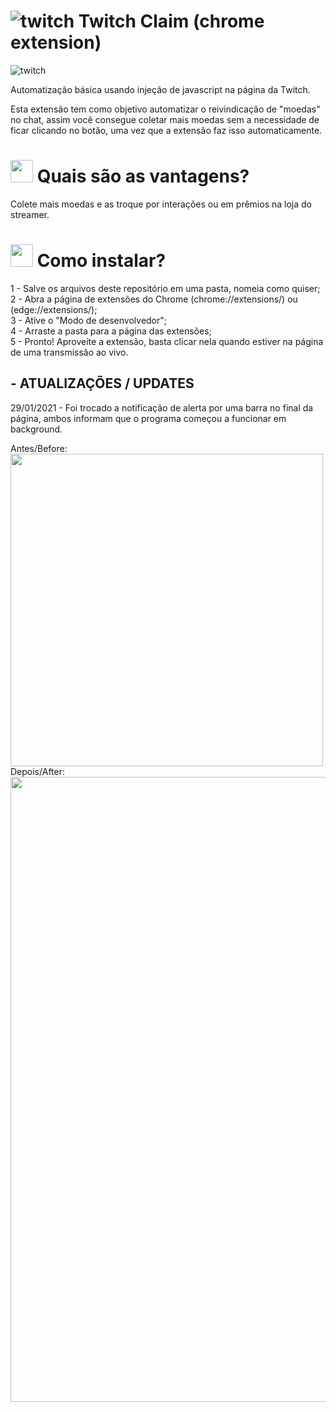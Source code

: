 # ![twitch](https://static.twitchcdn.net/assets/favicon-32-d6025c14e900565d6177.png) Twitch Claim (chrome extension)

![twitch](https://i.imgur.com/aJ87Pwp.png)

Automatização básica usando injeção de javascript na página da Twitch.

Esta extensão tem como objetivo automatizar o reivindicação de "moedas" no chat, assim você consegue coletar mais moedas sem a necessidade de ficar clicando no botão, uma vez que a extensão faz isso automaticamente.

# <img src="https://static.twitchcdn.net/assets/esports-5f9bc29baa2f6742de7b.svg" width="36"> Quais são as vantagens?

Colete mais moedas e as troque por interações ou em prêmios na loja do streamer. 


# <img src="https://static.twitchcdn.net/assets/irl-70ca1cf6b2eb2e4269d8.svg" width="36"> Como instalar?

1 - Salve os arquivos deste repositório em uma pasta, nomeia como quiser;<br/>
2 - Abra a página de extensões do Chrome (chrome://extensions/) ou (edge://extensions/);<br/>
3 - Ative o "Modo de desenvolvedor";<br/>
4 - Arraste a pasta para a página das extensões;<br/>
5 - Pronto! Aproveite a extensão, basta clicar nela quando estiver na página de uma transmissão ao vivo.<br/>


## - ATUALIZAÇÕES / UPDATES

29/01/2021 - Foi trocado a notificação de alerta por uma barra no final da página, ambos informam que o programa começou a funcionar em background.<br/>

Antes/Before:<br/>
<img src="https://i.imgur.com/tluqnIr.png" width="500"><br/>
Depois/After:<br/>
<img src="https://i.imgur.com/eWQTXoK.png" width="1000"><br/>
